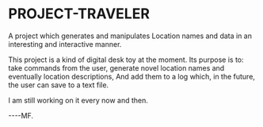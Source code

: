 # PROJECT-TRAVELER
A project which generates and manipulates Location names and data in an interesting and interactive manner.

This project is a kind of digital desk toy at the moment. 
Its purpose is to:
take commands from the user,
generate novel location names and eventually location descriptions,
And add them to a log which,
in the future, the user can save to a text file.

I am still working on it every now and then.

----MF.
